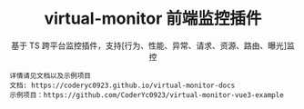 <div align="center">
  <h1>virtual-monitor 前端监控插件</h1>
  <p>
    基于 TS 跨平台监控插件，支持[行为、性能、异常、请求、资源、路由、曝光]监控
  </p>
</div>

```
详情请见文档以及示例项目
文档: https://coderyc0923.github.io/virtual-monitor-docs
示例项目：https://github.com/CoderYc0923/virtual-monitor-vue3-example
```
